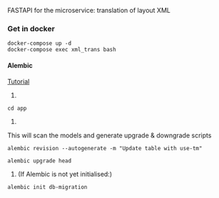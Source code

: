 FASTAPI for the microservice: translation of layout XML

### Get in docker

```
docker-compose up -d
docker-compose exec xml_trans bash
```

#### Alembic

[Tutorial]([https://sairamkrish.medium.com/python-rest-api-using-fastapi-and-sqlalchemy-f3e9a92ae2ad)

1.

```cd app```

1.

This will scan the models and generate upgrade & downgrade scripts

```
alembic revision --autogenerate -m "Update table with use-tm"

alembic upgrade head
```

1. (If Alembic is not yet initialised:)

```
alembic init db-migration
```
